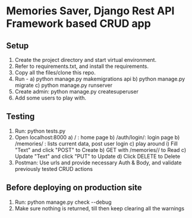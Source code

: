 # Memories Saver, Django Rest  API Framework based CRUD app


## Setup

1) Create the project directory and start virtual environment.
2) Refer to requirements.txt, and install the requirements.
3) Copy all the files/clone this repo.
4) Run -
  a) python manage.py makemigrations api
  b) python manage.py migrate
  c) python manage.py runserver
5) Create admin: python manage.py createsuperuser
6) Add some users to play with.


## Testing

1) Run: python tests.py
2) Open localhost:8000
  a) / : home page
  b) /auth/login/: login page
  b) /memories/ : lists current data, post user login
  c) play around 
     i) Fill "Text" and click "POST" to Create
     b) GET with /memories/<id>/ to Read
     c) Update "Text" and click "PUT" to Update
     d) Click DELETE to Delete
2) Postman: Use urls and provide necessary Auth & Body, and validate previously tested CRUD actions


## Before deploying on production site

1) Run: python manage.py check --debug
2) Make sure nothing is returned, till then keep clearing all the warnings
